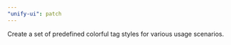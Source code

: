 ```yaml
---
"unify-ui": patch
---
```


Create a set of predefined colorful tag styles for various usage scenarios.
